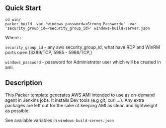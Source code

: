 ## Quick Start
```
cd win/
packer build -var 'windows_password=<Strong Password>' -var 'security_group_id=<security_group_id>' windows-build-server.json
```
Where :

`security_group_id` - any aws security_group_id, what have RDP and WinRM ports open (3389/TCP, 5985 - 5986/TCP,)

`windows_password` - password for Administrator user which will be created in ami. 

## Description
This Packer template generates AWS AMI intended to use as on-demand agent in Jenkins jobs. 
It installs Dev tools (e.g git, curl ...).
Any extra packages are left out for the sake of keeping AMI as clean and lightweight as possible.

See available variables in `windows-build-server.json`
